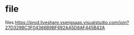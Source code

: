 # file
files
https://prod.liveshare.vsengsaas.visualstudio.com/join?27D329BC3F04366B9BF692AA5D8AF445B42A


